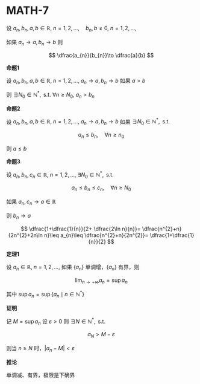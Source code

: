 # MATH-7

设 $a_{n},b_{n},a,b\in \mathbb{R},\; n=1,2,\dots,\quad b_{n},b\neq 0,\;n=1,2,\dots,$

如果 $a_{n}\to a,b_{n}\to b$ 则

$$
\dfrac{a_{n}}{b_{n}}\to \dfrac{a}{b}
$$

**命题1**

设 $a_{n},b_{n},a,b\in \mathbb{R},\; n=1,2,\dots,\; a_{n}\to a,b_{n}\to b$ 如果 $a>b$

则 $\exists N_{0}\in \mathbb{N^{*}},\text{ s.t. } \forall n\geq N_{0}, \;a_{n}>b_{n}$

**命题2**

设 $a_{n},b_{n},a,b\in \mathbb{R},\; n=1,2,\dots,\;a_{n}\to a,b_{n}\to b$ 如果 $\exists N_{0}\in \mathbb{N^{*}},\text{ s.t. }$

$$
a_{n}\leq b_{n}, \quad \forall n\geq n_{0}
$$

则 $a\leq b$

**命题3**

设 $a_{n},b_{n},c_{n}\in \mathbb{R},\; n=1,2,\dots,$  $\exists N_{0}\in \mathbb{N}^{*},\text{ s.t. }$

$$
a_{n}\leq b_{n} \leq c_{n} ,\quad \forall n\geq N_{0}
$$

如果 $a_{n},c_{n}\to a \in \mathbb{R}$

则 $b_{n}\to a$

$$
\dfrac{1+\dfrac{1}{n}}{2+ \dfrac{2\ln n}{n}}=  \dfrac{n^{2}+n}{2n^{2}+2n\ln n}\leq a_{n}\leq \dfrac{n^{2}+n}{2n^{2}}= \dfrac{1+\dfrac{1}{n}}{2}
$$

**定理1**

设 $a_{n}\in \mathbb{R},\;n=1,2,\dots,$ 如果 $\{ a_{n} \}$ 单调增，$\{ a_{n} \}$ 有界，则

$$
\lim_{ n \to +\infty } a_{n}= \sup a_{n}
$$

其中 $\sup a_{n}=\sup \{ a_{n} \mid n \in \mathbb{N^{*}} \}$

**证明**

记 $M=\sup a_{n}$ 设 $\varepsilon>0$ 则 $\exists N\in \mathbb{N^{*}},\text{ s.t. }$

$$
a_{N}>M-\varepsilon
$$

则当 $n\geq N$ 时，$|a_{n}-M|<\varepsilon$

**推论**

单调减、有界，极限是下确界

